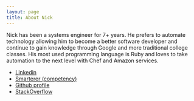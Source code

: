 ```yaml
---
layout: page
title: About Nick
---
```


<p class="message">
  Nick has been a systems engineer for 7+ years. He prefers to automate technology allowing him to become a better software developer and continue to gain knowledge through Google and more traditional college classes. His most used programming language is Ruby and loves to take automation to the next level with Chef and Amazon services.
</p>

* [Linkedin](https://www.linkedin.com/in/nickwillever)
* [Smarterer (competency)](http://smarterer.com/nictrix)
* [Github profile](https://github.com/nictrix)
* [StackOverflow](http://stackoverflow.com/users/406959/nick)
